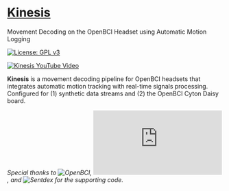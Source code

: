 # [Kinesis](https://github.com/Mousai-Neurotechnologies/Kinesis)
Movement Decoding on the OpenBCI Headset using Automatic Motion Logging

[![License: GPL v3](https://img.shields.io/badge/License-GPLv3-blue.svg)](https://www.gnu.org/licenses/gpl-3.0)

[![Kinesis YouTube Video](media/KinesisCollage.png)](https://youtu.be/JmtpmnEbmtA) 
 
**Kinesis** is a movement decoding pipeline for OpenBCI headsets that integrates automatic motion tracking with real-time signals processing. Configured for (1) synthetic data streams and (2) the OpenBCI Cyton Daisy board.

*Special thanks to ![OpenBCI](https://openbci.com/), ![Brainflow](https://brainflow.readthedocs.io/en/stable/index.html), and ![Sentdex](https://github.com/Sentdex/BCI) for the supporting code.*
